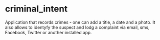 # criminal_intent
Application that records crimes - one can add a title, a date and a photo. 
It also allows to identyfy the suspect and lodg a complaint via email, sms, Facebook, Twitter or another installed app.
